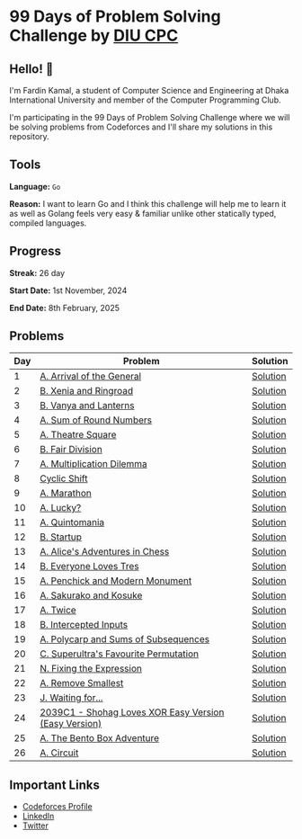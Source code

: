 # 99 Days of Problem Solving Challenge by [DIU CPC](https://www.linkedin.com/company/diu-cpc-computer-programming-club)

## Hello! 👋

I'm Fardin Kamal, a student of Computer Science and Engineering at Dhaka International University and member of the Computer Programming Club.

I'm participating in the 99 Days of Problem Solving Challenge where we will be solving problems from Codeforces and I'll share my solutions in this repository.


## Tools
**Language:** `Go`

**Reason:** I want to learn Go and I think this challenge will help me to learn it as well as Golang feels very easy & familiar unlike other statically typed, compiled languages.


## Progress
**Streak:** 26 day

**Start Date:** 1st November, 2024

**End Date:** 8th February, 2025


## Problems

| Day | Problem                                                                                                 | Solution                |
|-----|---------------------------------------------------------------------------------------------------------|-------------------------|
| 1   | [A. Arrival of the General](https://codeforces.com/problemset/problem/144/A)                            | [Solution](./day-1.go)  |
| 2   | [B. Xenia and Ringroad](https://codeforces.com/problemset/problem/339/B)                                | [Solution](./day-2.go)  |
| 3   | [B. Vanya and Lanterns](https://codeforces.com/problemset/problem/492/B)                                | [Solution](./day-3.go)  |
| 4   | [A. Sum of Round Numbers](https://codeforces.com/problemset/problem/1352/A)                             | [Solution](./day-4.go)  |
| 5   | [A. Theatre Square](https://codeforces.com/problemset/problem/1/A)                                      | [Solution](./day-5.go)  |
| 6   | [B. Fair Division](https://codeforces.com/problemset/problem/1472/B)                                    | [Solution](./day-6.go)  |
| 7   | [A. Multiplication Dilemma](https://codeforces.com/problemset/gymProblem/101972/A)                      | [Solution](./day-7.go)  |
| 8   | [Cyclic Shift](https://codeforces.com/gym/101972/problem/K)                                             | [Solution](./day-8.go)  |
| 9   | [A. Marathon](https://codeforces.com/problemset/problem/1692/A)                                         | [Solution](./day-9.go)  |
| 10  | [A. Lucky?](https://codeforces.com/problemset/problem/1676/A)                                           | [Solution](./day-10.go) |
| 11  | [A. Quintomania](https://codeforces.com/problemset/problem/2036/A)                                      | [Solution](./day-11.go) |
| 12  | [B. Startup](https://codeforces.com/problemset/problem/2036/B)                                          | [Solution](./day-12.go) |
| 13  | [A. Alice's Adventures in Chess](https://codeforces.com/problemset/problem/2028/A)                      | [Solution](./day-13.go) |
| 14  | [B. Everyone Loves Tres](https://codeforces.com/problemset/problem/2035/B)                              | [Solution](./day-14.go) |
| 15  | [A. Penchick and Modern Monument](https://codeforces.com/problemset/problem/2031/A)                     | [Solution](./day-15.go) |
| 16  | [A. Sakurako and Kosuke](https://codeforces.com/problemset/problem/2033/A)                              | [Solution](./day-16.go) |
| 17  | [A. Twice](https://codeforces.com/problemset/problem/2037/A)                                            | [Solution](./day-17.go) |
| 18  | [B. Intercepted Inputs](https://codeforces.com/problemset/problem/2037/B)                               | [Solution](./day-18.go) |
| 19  | [A. Polycarp and Sums of Subsequences](https://codeforces.com/contest/1618/problem/A)                   | [Solution](./day-19.go) |
| 20  | [C. Superultra's Favourite Permutation](https://codeforces.com/contest/2037/problem/C)                  | [Solution](./day-20.go) |
| 21  | [N. Fixing the Expression](https://codeforces.com/problemset/problem/2038/N)                            | [Solution](./day-21.go) |
| 22  | [A. Remove Smallest](https://codeforces.com/problemset/problem/1399/A)                                  | [Solution](./day-22.go) |
| 23  | [J. Waiting for...](https://codeforces.com/problemset/problem/2038/J)                                   | [Solution](./day-23.go) |
| 24  | [2039C1 - Shohag Loves XOR Easy Version (Easy Version)](https://codeforces.com/contest/2039/problem/C1) | [Solution](./day-24.go) |
| 25  | [A. The Bento Box Adventure](https://codeforces.com/problemset/problem/2041/A)                          | [Solution](./day-25.go) |
| 26  | [A. Circuit](https://codeforces.com/problemset/problem/2032/A)                                          | [Solution](./day-26.go) |

## Important Links

- [Codeforces Profile](https://codeforces.com/profile/fardinkamal62)
- [LinkedIn](https://www.linkedin.com/in/fardinkamal62)
- [Twitter](https://twitter.com/fardinkamal62)

